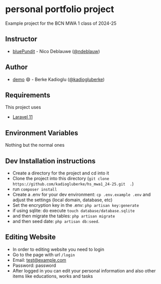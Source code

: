 # personal portfolio project
Example project for the BCN MWA 1 class of 2024-25

## Instructor 
- [bluePundit](https://bluepundit.eu) - Nico Deblauwe ([@ndeblauw](https://www.github.com/ndeblauw))

## Author 
- [demo](https://berkekadioglu.harbourspace.site/) :smile: - Berke Kadioglu ([@kadiogluberke](https://github.com/kadiogluberke))

## Requirements
This project uses
- [Laravel 11](https://laravel.com/docs/11.x/releases)

## Environment Variables
Nothing but the normal ones

## Dev Installation instructions
- Create a directory for the project and cd into it
- Clone the project into this directory (`git clone https://github.com/kadiogluberke/hs_mwa1_24-25.git  .`)
- run `composer install`
- Create a .env for your dev environment: `cp .env.example .env` and adjust the settings (local domain, database, etc)
- Set the encryption key in the .env: `php artisan key:generate`
- if using sqlite: do execute `touch database/database.sqlite`
- and then migrate the tables: `php artisan migrate`
- and then seed date: `php artisan db:seed`.

## Editing Website
- In order to editing website you need to login 
- Go to the page with url `/login`
- Email: test@example.com
- Password: password 
- After logged in you can edit your personal information and also other items like educations, works and tasks